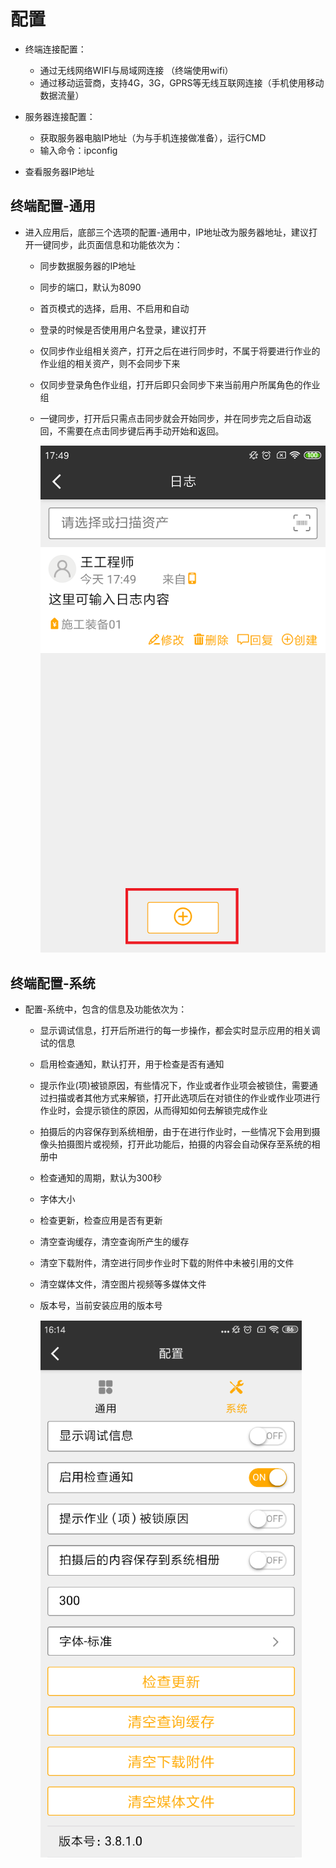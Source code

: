 # 配置

* 终端连接配置：
  + 通过无线网络WIFI与局域网连接 （终端使用wifi）
  + 通过移动运营商，支持4G，3G，GPRS等无线互联网连接（手机使用移动数据流量）

*  服务器连接配置：
   + 获取服务器电脑IP地址（为与手机连接做准备），运行CMD
   + 输入命令：ipconfig

* 查看服务器IP地址

## 终端配置-通用

* 进入应用后，底部三个选项的配置-通用中，IP地址改为服务器地址，建议打开一键同步，此页面信息和功能依次为：
  + 同步数据服务器的IP地址
  + 同步的端口，默认为8090
  + 首页模式的选择，启用、不启用和自动
  + 登录的时候是否使用用户名登录，建议打开
  + 仅同步作业组相关资产，打开之后在进行同步时，不属于将要进行作业的作业组的相关资产，则不会同步下来
  + 仅同步登录角色作业组，打开后即只会同步下来当前用户所属角色的作业组
  + 一键同步，打开后只需点击同步就会开始同步，并在同步完之后自动返回，不需要在点击同步键后再手动开始和返回。

    ![zhongduan](./images/zhongduan4.png)

## 终端配置-系统

* 配置-系统中，包含的信息及功能依次为：
  + 显示调试信息，打开后所进行的每一步操作，都会实时显示应用的相关调试的信息
  + 启用检查通知，默认打开，用于检查是否有通知
  + 提示作业(项)被锁原因，有些情况下，作业或者作业项会被锁住，需要通过扫描或者其他方式来解锁，打开此选项后在对锁住的作业或作业项进行作业时，会提示锁住的原因，从而得知如何去解锁完成作业
  + 拍摄后的内容保存到系统相册，由于在进行作业时，一些情况下会用到摄像头拍摄图片或视频，打开此功能后，拍摄的内容会自动保存至系统的相册中
  + 检查通知的周期，默认为300秒
  + 字体大小
  + 检查更新，检查应用是否有更新
  + 清空查询缓存，清空查询所产生的缓存
  + 清空下载附件，清空进行同步作业时下载的附件中未被引用的文件
  + 清空媒体文件，清空图片视频等多媒体文件
  + 版本号，当前安装应用的版本号
  
    ![zhongduan](./images/zhongduan22.png)  